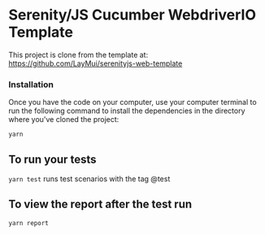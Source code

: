 # Serenity/JS Cucumber WebdriverIO Template

This project is clone from the template at:
<https://github.com/LayMui/serenityjs-web-template>

### Installation

Once you have the code on your computer, use your computer terminal to run the following command to install the dependencies in the directory where you've cloned the project:

```
yarn
```

## To run your tests

`yarn test` runs test scenarios with the tag @test

## To view the report after the test run

`yarn report`
